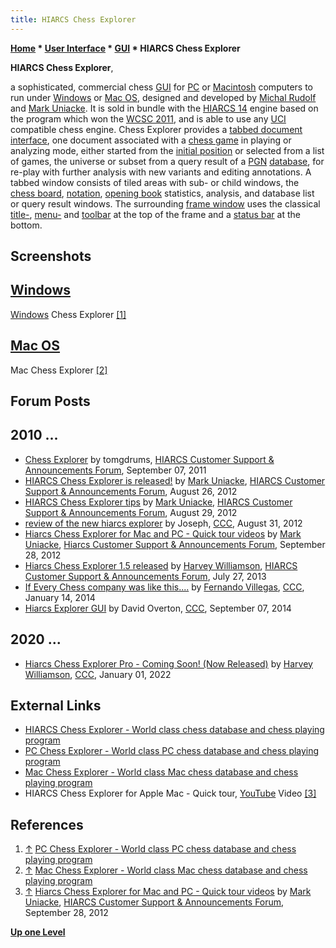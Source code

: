 ```yaml
---
title: HIARCS Chess Explorer
---
```

**[Home](Home "Home") * [User Interface](User_Interface "User Interface") * [GUI](GUI "GUI") * HIARCS Chess Explorer**

**HIARCS Chess Explorer**,

a sophisticated, commercial chess [GUI](GUI "GUI") for [PC](IBM_PC "IBM PC") or [Macintosh](Macintosh "Macintosh") computers to run under [Windows](Windows "Windows") or [Mac OS](Mac_OS "Mac OS"), designed and developed by [Michal Rudolf](Michal_Rudolf "Michal Rudolf") and [Mark Uniacke](Mark_Uniacke "Mark Uniacke"). It is sold in bundle with the [HIARCS 14](HIARCS "HIARCS") engine based on the program which won the [WCSC 2011](WCSC_2011 "WCSC 2011"), and is able to use any [UCI](UCI "UCI") compatible chess engine. Chess Explorer provides a [tabbed document interface](https://en.wikipedia.org/wiki/Tab_%28GUI%29), one document associated with a [chess game](Chess_Game "Chess Game") in playing or analyzing mode, either started from the [initial position](Initial_Position "Initial Position") or selected from a list of games, the universe or subset from a query result of a [PGN](Portable_Game_Notation "Portable Game Notation") [database](Databases "Databases"), for re-play with further analysis with new variants and editing annotations. A tabbed window consists of tiled areas with sub- or child windows, the [chess board](GUI#BoardWindow "GUI"), [notation](GUI#NotationWindow "GUI"), [opening book](Opening_Book "Opening Book") statistics, analysis, and database list or query result windows. The surrounding [frame window](https://en.wikipedia.org/wiki/Window_%28computing%29) uses the classical [title-](https://en.wikipedia.org/wiki/Title_bar), [menu-](https://en.wikipedia.org/wiki/Menu_%28computing%29) and [toolbar](https://en.wikipedia.org/wiki/Toolbar) at the top of the frame and a [status bar](https://en.wikipedia.org/wiki/Status_bar) at the bottom.

## Screenshots

## [Windows](Windows "Windows")

[](http://www.hiarcs.com/pc-chess-explorer.htm)
[Windows](Windows "Windows") Chess Explorer <a id="cite-note-1" href="#cite-ref-1">[1]</a>

## [Mac OS](Mac_OS "Mac OS")

[](http://www.hiarcs.com/mac-chess-explorer.htm)
Mac Chess Explorer <a id="cite-note-2" href="#cite-ref-2">[2]</a>

## Forum Posts

## 2010 ...

- [Chess Explorer](http://hiarcs.net/forums/viewtopic.php?t=4376) by tomgdrums, [HIARCS Customer Support & Announcements Forum](Computer_Chess_Forums "Computer Chess Forums"), September 07, 2011
- [HIARCS Chess Explorer is released!](http://hiarcs.net/forums/viewtopic.php?t=5020) by [Mark Uniacke](Mark_Uniacke "Mark Uniacke"), [HIARCS Customer Support & Announcements Forum](Computer_Chess_Forums "Computer Chess Forums"), August 26, 2012
- [HIARCS Chess Explorer tips](http://hiarcs.net/forums/viewtopic.php?t=5063) by [Mark Uniacke](Mark_Uniacke "Mark Uniacke"), [HIARCS Customer Support & Announcements Forum](Computer_Chess_Forums "Computer Chess Forums"), August 29, 2012
- [review of the new hiarcs explorer](http://www.talkchess.com/forum/viewtopic.php?t=44960) by Joseph, [CCC](CCC "CCC"), August 31, 2012
- [Hiarcs Chess Explorer for Mac and PC - Quick tour videos](http://hiarcs.net/forums/viewtopic.php?t=5178) by [Mark Uniacke](Mark_Uniacke "Mark Uniacke"), [Hiarcs Customer Support & Announcements Forum](Computer_Chess_Forums "Computer Chess Forums"), September 28, 2012
- [Hiarcs Chess Explorer 1.5 released](http://hiarcs.net/forums/viewtopic.php?t=6117) by [Harvey Williamson](Harvey_Williamson "Harvey Williamson"), [HIARCS Customer Support & Announcements Forum](Computer_Chess_Forums "Computer Chess Forums"), July 27, 2013
- [If Every Chess company was like this....](http://www.talkchess.com/forum/viewtopic.php?t=50908) by [Fernando Villegas](Fernando_Villegas "Fernando Villegas"), [CCC](CCC "CCC"), January 14, 2014
- [Hiarcs Explorer GUI](http://www.talkchess.com/forum/viewtopic.php?t=53600) by David Overton, [CCC](CCC "CCC"), September 07, 2014

## 2020 ...

- [Hiarcs Chess Explorer Pro - Coming Soon! (Now Released)](https://www.talkchess.com/forum3/viewtopic.php?f=2&t=79025) by [Harvey Williamson](Harvey_Williamson "Harvey Williamson"), [CCC](CCC "CCC"), January 01, 2022

## External Links

- [HIARCS Chess Explorer - World class chess database and chess playing program](http://www.hiarcs.com/chess-explorer.htm)
- [PC Chess Explorer - World class PC chess database and chess playing program](http://www.hiarcs.com/pc-chess-explorer.htm)
- [Mac Chess Explorer - World class Mac chess database and chess playing program](http://www.hiarcs.com/mac-chess-explorer.htm)
- HIARCS Chess Explorer for Apple Mac - Quick tour, [YouTube](https://en.wikipedia.org/wiki/YouTube) Video <a id="cite-note-3" href="#cite-ref-3">[3]</a>

## References

1. <a id="cite-ref-1" href="#cite-note-1">↑</a> [PC Chess Explorer - World class PC chess database and chess playing program](http://www.hiarcs.com/pc-chess-explorer.htm)
1. <a id="cite-ref-2" href="#cite-note-2">↑</a> [Mac Chess Explorer - World class Mac chess database and chess playing program](http://www.hiarcs.com/mac-chess-explorer.htm)
1. <a id="cite-ref-3" href="#cite-note-3">↑</a> [Hiarcs Chess Explorer for Mac and PC - Quick tour videos](http://hiarcs.net/forums/viewtopic.php?t=5178) by [Mark Uniacke](Mark_Uniacke "Mark Uniacke"), [HIARCS Customer Support & Announcements Forum](Computer_Chess_Forums "Computer Chess Forums"), September 28, 2012

**[Up one Level](GUI "GUI")**

